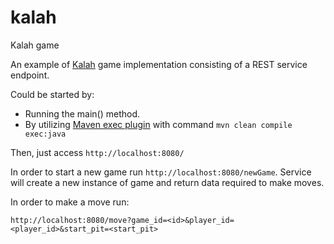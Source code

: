 # kalah
Kalah game

An example of [Kalah][1] game implementation consisting of a REST service endpoint.

Could be started by:
* Running the main() method.
* By utilizing [Maven exec plugin][2] with command `mvn clean compile exec:java`

Then, just access `http://localhost:8080/` 
 
 In order to start a new game run `http://localhost:8080/newGame`. Service will create a new instance of game and return data required to make moves.
 
 In order to make a move run:
 
 `http://localhost:8080/move?game_id=<id>&player_id=<player_id>&start_pit=<start_pit>`
 
 [1]: https://en.wikipedia.org/wiki/Kalah
 [2]: http://www.mojohaus.org/exec-maven-plugin/

